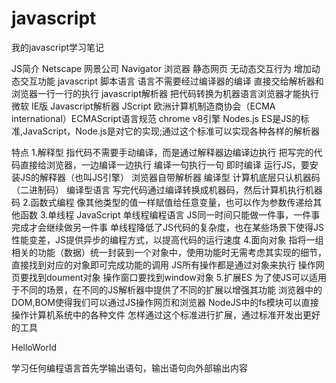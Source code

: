 # javascript
我的javascript学习笔记

JS简介
  Netscape 网景公司 Navigator 浏览器 静态网页 无动态交互行为 增加动态交互功能 javascript 
  脚本语言 语言不需要经过编译器的编译 直接交给解析器和浏览器一行一行的执行
  javascript解析器 把代码转换为机器语言浏览器才能执行
  微软 IE版 Javascript解析器 JScript
  欧洲计算机制造商协会（ECMA international）ECMAScript语言规范
  chrome v8引擎
  Nodes.js
  ES是JS的标准,JavaScript，Node.js是对它的实现;通过这个标准可以实现各种各样的解析器

  特点
    1.解释型
        指代码不需要手动编译，而是通过解释器边编译边执行 把写完的代码直接给浏览器，一边编译一边执行 编译一句执行一句 即时编译
        运行JS，要安装JS的解释器（也叫JS引擎）
        浏览器自带解析器
        编译型
          计算机底层只认机器码（二进制码）
          编译型语言 写完代码通过编译转换成机器码，然后计算机执行机器码
    2.函数式编程
        像其他类型的值一样赋值给任意变量，也可以作为参数传递给其他函数
    3.单线程
        JavaScript 单线程编程语言  JS同一时间只能做一件事，一件事完成才会继续做另一件事
        单线程降低了JS代码的复杂度，也在某些场景下使得JS性能变差，JS提供异步的编程方式，以提高代码的运行速度
    4.面向对象
        指将一组相关的功能（数据）统一封装到一个对象中，使用功能时无需考虑其实现的细节，直接找到对应的对象即可完成功能的调用
        JS所有操作都是通过对象来执行 操作网页要找到doument对象 操作窗口要找到window对象
    5.扩展ES
        为了使JS可以适用于不同的场景，在不同的JS解析器中提供了不同的扩展以增强其功能
         浏览器中的DOM,BOM使得我们可以通过JS操作网页和浏览器
         NodeJS中的fs模块可以直接操作计算机系统中的各种文件
         怎样通过这个标准进行扩展，通过标准开发出更好的工具
         
HelloWorld
  <!-- JS代码需要编写到script中 -->
  学习任何编程语言首先学输出语句，输出语句向外部输出内容
  <script>
      alert("Hello World"); //在网页中打印出来 （函数）
      console.log("Where?"); //在控制台输出一条日志 开发调试中常用 在控制台中一般用户看不到 没删的话在控制台输出，不会显示在网页中 （方法）
      document.write('where I am?'); //往文档中写内容 文档就是网页，网页就是文档 向网页中输出内容 具体往body中写
  </script>
    
